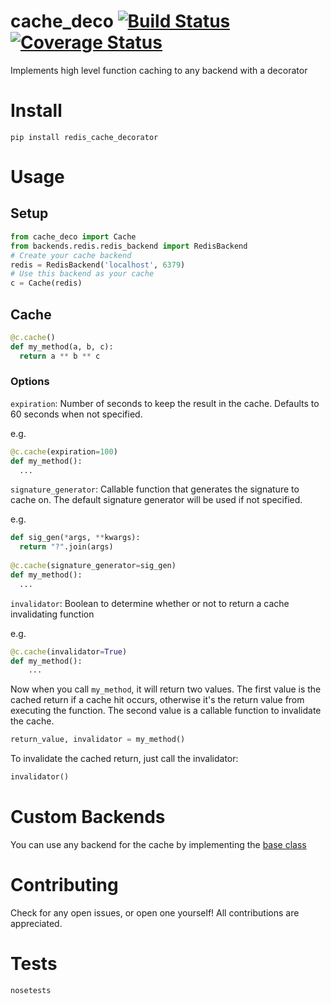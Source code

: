# cache_deco [![Build Status](https://travis-ci.org/alexk307/redis_cache.svg?branch=master)](https://travis-ci.org/alexk307/cache_deco) [![Coverage Status](https://coveralls.io/repos/github/alexk307/redis_cache/badge.svg?branch=master)](https://coveralls.io/github/alexk307/redis_cache?branch=master)

Implements high level function caching to any backend with a decorator

# Install
`pip install redis_cache_decorator`

# Usage

## Setup
```python
from cache_deco import Cache
from backends.redis.redis_backend import RedisBackend
# Create your cache backend
redis = RedisBackend('localhost', 6379)
# Use this backend as your cache
c = Cache(redis)
```

## Cache

```python
@c.cache()
def my_method(a, b, c):
  return a ** b ** c
```

### Options
`expiration`: Number of seconds to keep the result in the cache. Defaults to 60 seconds when not specified.

e.g.
```python
@c.cache(expiration=100)
def my_method():
  ...
```

`signature_generator`: Callable function that generates the signature to cache on. The default signature generator will be used if not specified.

e.g.

```python
def sig_gen(*args, **kwargs):
  return "?".join(args)
  
@c.cache(signature_generator=sig_gen)
def my_method():
  ...
```

`invalidator`: Boolean to determine whether or not to return a cache invalidating function

e.g.
```python
@c.cache(invalidator=True)
def my_method():
    ...
```

Now when you call `my_method`, it will return two values. The first value is the cached return if a cache hit occurs, otherwise it's the return value from executing the function.
The second value is a callable function to invalidate the cache.

```python
return_value, invalidator = my_method()
```

To invalidate the cached return, just call the invalidator:

```python
invalidator()
```
# Custom Backends
You can use any backend for the cache by implementing the [base class](https://github.com/alexk307/cache_deco/blob/master/backends/backend_base.py)

# Contributing
Check for any open issues, or open one yourself! All contributions are appreciated.

# Tests
`nosetests`
